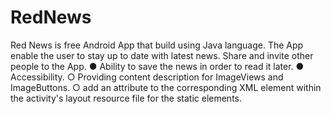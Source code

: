 # RedNews
Red News is free Android App that build using Java language. The App enable the user to stay
up to date with latest news.
Share and invite other people to the App.
  ● Ability to save the news in order to read it later.
  ● Accessibility.
    ○ Providing content description for ImageViews and ImageButtons.
    ○ add an attribute to the corresponding XML element within the activity's layout
    resource file for the static elements.
